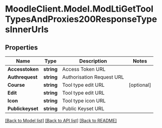 # MoodleClient.Model.ModLtiGetToolTypesAndProxies200ResponseTypesInnerUrls

## Properties

Name | Type | Description | Notes
------------ | ------------- | ------------- | -------------
**Accesstoken** | **string** | Access Token URL | 
**Authrequest** | **string** | Authorisation Request URL | 
**Course** | **string** | Tool type edit URL | [optional] 
**Edit** | **string** | Tool type edit URL | 
**Icon** | **string** | Tool type icon URL | 
**Publickeyset** | **string** | Public Keyset URL | 

[[Back to Model list]](../README.md#documentation-for-models) [[Back to API list]](../README.md#documentation-for-api-endpoints) [[Back to README]](../README.md)

